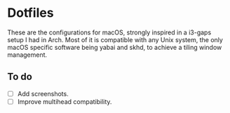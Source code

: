 # Dotfiles

These are the configurations for macOS, strongly inspired in a i3-gaps setup I had in Arch. 
Most of it is compatible with any Unix system, the only macOS specific software being yabai and skhd, to achieve a tiling window management.

## To do

- [ ] Add screenshots.
- [ ] Improve multihead compatibility.
